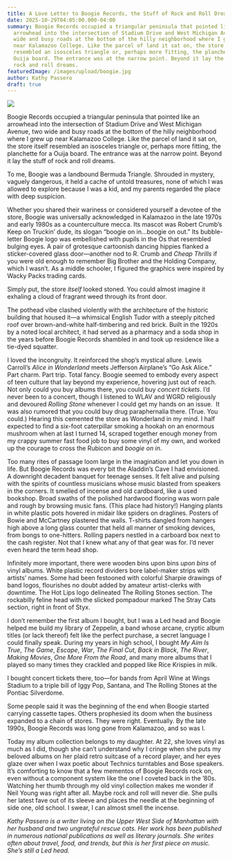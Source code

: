 ```yaml
---
title: A Love Letter to Boogie Records, the Stuff of Rock and Roll Dreams
date: 2025-10-29T04:05:00.000-04:00
summary: Boogie Records occupied a triangular peninsula that pointed like an
  arrowhead into the intersection of Stadium Drive and West Michigan Avenue, two
  wide and busy roads at the bottom of the hilly neighborhood where I grew up
  near Kalamazoo College. Like the parcel of land it sat on, the store itself
  resembled an isosceles triangle or, perhaps more fitting, the planchette for a
  Ouija board. The entrance was at the narrow point. Beyond it lay the stuff of
  rock and roll dreams. 
featuredImage: /images/upload/boogie.jpg
author: Kathy Passero
draft: true
---
```

![](/images/upload/boogie.jpg)

Boogie Records occupied a triangular peninsula that pointed like an arrowhead into the intersection of Stadium Drive and West Michigan Avenue, two wide and busy roads at the bottom of the hilly neighborhood where I grew up near Kalamazoo College. Like the parcel of land it sat on, the store itself resembled an isosceles triangle or, perhaps more fitting, the planchette for a Ouija board. The entrance was at the narrow point. Beyond it lay the stuff of rock and roll dreams. 

To me, Boogie was a landbound Bermuda Triangle. Shrouded in mystery, vaguely dangerous, it held a cache of untold treasures, none of which I was allowed to explore because I was a kid, and my parents regarded the place with deep suspicion. 

Whether you shared their wariness or considered yourself a devotee of the store, Boogie was universally acknowledged in Kalamazoo in the late 1970s and early 1980s as a counterculture mecca. Its mascot was Robert Crumb’s Keep on Truckin’ dude, its slogan “boogie on in…boogie on out.” Its bubble-letter Boogie logo was embellished with pupils in the Os that resembled bulging eyes. A pair of grotesque cartoonish dancing hippies flanked a sticker-covered glass door—another nod to R. Crumb and *Cheap Thrills* if you were old enough to remember Big Brother and the Holding Company, which I wasn’t. As a middle schooler, I figured the graphics were inspired by Wacky Packs trading cards. 

Simply put, the store *itself* looked stoned. You could almost imagine it exhaling a cloud of fragrant weed through its front door.

The pothead vibe clashed violently with the architecture of the historic building that housed it—a whimsical English Tudor with a steeply pitched roof over brown-and-white half-timbering and red brick. Built in the 1920s by a noted local architect, it had served as a pharmacy and a soda shop in the years before Boogie Records shambled in and took up residence like a tie-dyed squatter. 

I loved the incongruity. It reinforced the shop’s mystical allure. Lewis Carroll’s *Alice in Wonderland* meets Jefferson Airplane’s “Go Ask Alice.” Part charm. Part trip. Total fancy. Boogie seemed to embody every aspect of teen culture that lay beyond my experience, hovering just out of reach. Not only could you buy albums there, you could buy *concert tickets*. I’d never been to a concert, though I listened to WLAV and WGRD religiously and devoured *Rolling Stone* whenever I could get my hands on an issue.  It was also rumored that you could buy drug paraphernalia there. (True. You could.) Hearing this cemented the store as Wonderland in my mind. I half expected to find a six-foot caterpillar smoking a hookah on an enormous mushroom when at last I turned 14, scraped together enough money from my crappy summer fast food job to buy some vinyl of my own, and worked up the courage to cross the Rubicon and *boogie on in*. 

Too many rites of passage loom large in the imagination and let you down in life. But Boogie Records was every bit the Aladdin’s Cave I had envisioned. A downright decadent banquet for teenage senses. It felt alive and pulsing with the spirits of countless musicians whose music blasted from speakers in the corners. It smelled of incense and old cardboard, like a used bookshop. Broad swaths of the polished hardwood flooring was worn pale and rough by browsing music fans. (This place had history!) Hanging plants in white plastic pots hovered in midair like spiders on draglines. Posters of Bowie and McCartney plastered the walls. T-shirts dangled from hangers high above a long glass counter that held all manner of smoking devices, from bongs to one-hitters. Rolling papers nestled in a carboard box next to the cash register. Not that I knew what any of that gear was for. I’d never even heard the term head shop. 

Infinitely more important, there were wooden bins upon bins *upon bins* of vinyl albums. White plastic record dividers bore label-maker strips with artists’ names. Some had been festooned with colorful Sharpie drawings of band logos, flourishes no doubt added by amateur artist-clerks with downtime. The Hot Lips logo delineated The Rolling Stones section. The rockabilly feline head with the slicked pompadour marked The Stray Cats section, right in front of Styx. 

I don’t remember the first album I bought, but I was a Led head and Boogie helped me build my library of Zeppelin, a band whose arcane, cryptic album titles (or lack thereof) felt like the perfect purchase, a secret language I could finally speak. During my years in high school, I bought *My Aim Is True*, *The Game*, *Escape*, *War*, *The Final Cut*, *Back in Black*, *The River*, *Making Movies*, *One More From the Road*, and many more albums that I played so many times they crackled and popped like Rice Krispies in milk. 

I bought concert tickets there, too—for bands from April Wine at Wings Stadium to a triple bill of Iggy Pop, Santana, and The Rolling Stones at the Pontiac Silverdome. 

Some people said it was the beginning of the end when Boogie started carrying cassette tapes. Others prophesied its doom when the business expanded to a chain of stores. They were right. Eventually. By the late 1990s, Boogie Records was long gone from Kalamazoo, and so was I.

Today my album collection belongs to my daughter. At 22, she loves vinyl as much as I did, though she can’t understand why I cringe when she puts my beloved albums on her plaid retro suitcase of a record player, and her eyes glaze over when I wax poetic about Technics turntables and Bose speakers. It’s comforting to know that a few mementos of Boogie Records rock on, even without a component system like the one I coveted back in the ’80s. Watching her thumb through my old vinyl collection makes me wonder if Neil Young was right after all. Maybe rock and roll will never die. She pulls her latest fave out of its sleeve and places the needle at the beginning of side one, old school. I swear, I can almost smell the incense.

*Kathy Passero is a writer living on the Upper West Side of Manhattan with her husband and two ungrateful rescue cats. Her work has been published in numerous national publications as well as literary journals. She writes often about travel, food, and trends, but this is her first piece on music. She’s still a Led head.*
